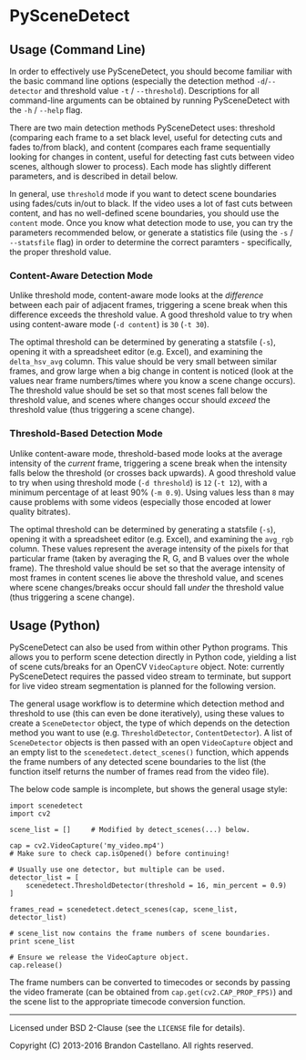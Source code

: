 
PySceneDetect
==========================================================

Usage (Command Line)
----------------------------------------------------------

In order to effectively use PySceneDetect, you should become familiar with the basic command line options (especially the detection method `-d`/`--detector` and threshold value `-t` / `--threshold`).  Descriptions for all command-line arguments can be obtained by running PySceneDetect with the `-h` / `--help` flag.

There are two main detection methods PySceneDetect uses: threshold (comparing each frame to a set black level, useful for detecting cuts and fades to/from black), and content (compares each frame sequentially looking for changes in content, useful for detecting fast cuts between video scenes, although slower to process).  Each mode has slightly different parameters, and is described in detail below.

In general, use `threshold` mode if you want to detect scene boundaries using fades/cuts in/out to black.  If the video uses a lot of fast cuts between content, and has no well-defined scene boundaries, you should use the `content` mode.  Once you know what detection mode to use, you can try the parameters recommended below, or generate a statistics file (using the `-s` / `--statsfile` flag) in order to determine the correct paramters - specifically, the proper threshold value.

### Content-Aware Detection Mode

Unlike threshold mode, content-aware mode looks at the *difference* between each pair of adjacent frames, triggering a scene break when this difference exceeds the threshold value.  A good threshold value to try when using content-aware mode (`-d content`) is `30` (`-t 30`).

The optimal threshold can be determined by generating a statsfile (`-s`), opening it with a spreadsheet editor (e.g. Excel), and examining the `delta_hsv_avg` column.  This value should be very small between similar frames, and grow large when a big change in content is noticed (look at the values near frame numbers/times where you know a scene change occurs).  The threshold value should be set so that most scenes fall below the threshold value, and scenes where changes occur should *exceed* the threshold value (thus triggering a scene change).  

### Threshold-Based Detection Mode

Unlike content-aware mode, threshold-based mode looks at the average intensity of the *current* frame, triggering a scene break when the intensity falls below the threshold (or crosses back upwards).  A good threshold value to try when using threshold mode (`-d threshold`) is `12` (`-t 12`), with a minimum percentage of at least 90% (`-m 0.9`).  Using values less than `8` may cause problems with some videos (especially those encoded at lower quality bitrates).

The optimal threshold can be determined by generating a statsfile (`-s`), opening it with a spreadsheet editor (e.g. Excel), and examining the `avg_rgb` column.  These values represent the average intensity of the pixels for that particular frame (taken by averaging the R, G, and B values over the whole frame).  The threshold value should be set so that the average intensity of most frames in content scenes lie above the threshold value, and scenes where scene changes/breaks occur should fall *under* the threshold value (thus triggering a scene change).


Usage (Python)
----------------------------------------------------------

PySceneDetect can also be used from within other Python programs.  This allows you to perform scene detection directly in Python code, yielding a list of scene cuts/breaks for an OpenCV `VideoCapture` object.  Note: currently PySceneDetect requires the passed video stream to terminate, but support for live video stream segmentation is planned for the following version.

The general usage workflow is to determine which detection method and threshold to use (this can even be done iteratively), using these values to create a `SceneDetector` object, the type of which depends on the detection method you want to use (e.g. `ThresholdDetector`, `ContentDetector`).  A list of `SceneDetector` objects is then passed with an open `VideoCapture` object and an empty list to the `scenedetect.detect_scenes()` function, which appends the frame numbers of any detected scene boundaries to the list (the function itself returns the number of frames read from the video file).

The below code sample is incomplete, but shows the general usage style:

    import scenedetect
    import cv2

    scene_list = []		# Modified by detect_scenes(...) below.
    
    cap = cv2.VideoCapture('my_video.mp4')	
	# Make sure to check cap.isOpened() before continuing!

    # Usually use one detector, but multiple can be used.
    detector_list = [
    	scenedetect.ThresholdDetector(threshold = 16, min_percent = 0.9)
	]

    frames_read = scenedetect.detect_scenes(cap, scene_list, detector_list)

    # scene_list now contains the frame numbers of scene boundaries.
    print scene_list

    # Ensure we release the VideoCapture object.
    cap.release()

The frame numbers can be converted to timecodes or seconds by passing the video framerate (can be obtained from `cap.get(cv2.CAP_PROP_FPS)`) and the scene list to the appropriate timecode conversion function.


----------------------------------------------------------

Licensed under BSD 2-Clause (see the `LICENSE` file for details).

Copyright (C) 2013-2016 Brandon Castellano.
All rights reserved.
